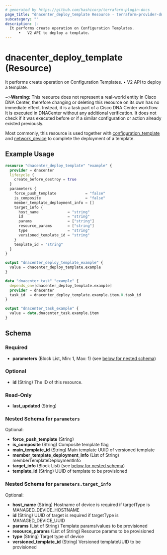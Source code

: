 ```yaml
---
# generated by https://github.com/hashicorp/terraform-plugin-docs
page_title: "dnacenter_deploy_template Resource - terraform-provider-dnacenter"
subcategory: ""
description: |-
  It performs create operation on Configuration Templates.
      •   V2 API to deploy a template.
---
```


# dnacenter_deploy_template (Resource)

It performs create operation on Configuration Templates.
	•	V2 API to deploy a template.

~>**Warning:**
This resource does not represent a real-world entity in Cisco DNA Center, therefore changing or deleting this resource on its own has no immediate effect.
Instead, it is a task part of a Cisco DNA Center workflow. It is executed in DNACenter without any additional verification. It does not check if it was executed before or if a similar configuration or action already existed previously.

Most commonly, this resource is used together with [configuration_template](./configuration_template.md) and [network_device](./network_device.md) to complete the deployment of a template.

## Example Usage

```terraform
resource "dnacenter_deploy_template" "example" {
  provider = dnacenter
  lifecycle {
    create_before_destroy = true
  }
  parameters {
    force_push_template             = "false"
    is_composite                    = "false"
    member_template_deployment_info = []
    target_info {
      host_name             = "string"
      id                    = "string"
      params                = ["string"]
      resource_params       = ["string"]
      type                  = "string"
      versioned_template_id = "string"
    }
    template_id = "string"
  }
}

output "dnacenter_deploy_template_example" {
  value = dnacenter_deploy_template.example
}

data "dnacenter_task" "example" {
  depends_on=[dnacenter_deploy_template.example]
  provider = dnacenter
  task_id  = dnacenter_deploy_template.example.item.0.task_id
}

output "dnacenter_task_example" {
  value = data.dnacenter_task.example.item
}

```

<!-- schema generated by tfplugindocs -->
## Schema

### Required

- **parameters** (Block List, Min: 1, Max: 1) (see [below for nested schema](#nestedblock--parameters))

### Optional

- **id** (String) The ID of this resource.

### Read-Only

- **last_updated** (String)

<a id="nestedblock--parameters"></a>
### Nested Schema for `parameters`

Optional:

- **force_push_template** (String)
- **is_composite** (String) Composite template flag
- **main_template_id** (String) Main template UUID of versioned template
- **member_template_deployment_info** (List of String) memberTemplateDeploymentInfo
- **target_info** (Block List) (see [below for nested schema](#nestedblock--parameters--target_info))
- **template_id** (String) UUID of template to be provisioned

<a id="nestedblock--parameters--target_info"></a>
### Nested Schema for `parameters.target_info`

Optional:

- **host_name** (String) Hostname of device is required if targetType is MANAGED_DEVICE_HOSTNAME
- **id** (String) UUID of target is required if targetType is MANAGED_DEVICE_UUID
- **params** (List of String) Template params/values to be provisioned
- **resource_params** (List of String) Resource params to be provisioned
- **type** (String) Target type of device
- **versioned_template_id** (String) Versioned templateUUID to be provisioned


